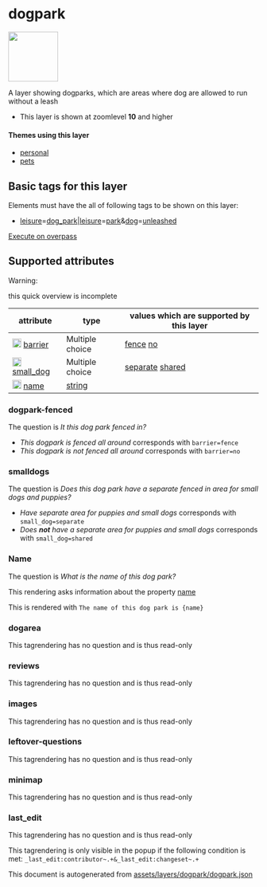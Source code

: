 [//]: # (WARNING: this file is automatically generated. Please find the sources at the bottom and edit those sources)

 dogpark 
=========



<img src='https://mapcomplete.osm.be/./assets/layers/dogpark/dog-park.svg' height="100px"> 

A layer showing dogparks, which are areas where dog are allowed to run without a leash






  - This layer is shown at zoomlevel **10** and higher




#### Themes using this layer 





  - [personal](https://mapcomplete.osm.be/personal)
  - [pets](https://mapcomplete.osm.be/pets)




 Basic tags for this layer 
---------------------------



Elements must have the all of following tags to be shown on this layer:



  - <a href='https://wiki.openstreetmap.org/wiki/Key:leisure' target='_blank'>leisure</a>=<a href='https://wiki.openstreetmap.org/wiki/Tag:leisure%3Ddog_park' target='_blank'>dog_park</a>|<a href='https://wiki.openstreetmap.org/wiki/Key:leisure' target='_blank'>leisure</a>=<a href='https://wiki.openstreetmap.org/wiki/Tag:leisure%3Dpark' target='_blank'>park</a>&<a href='https://wiki.openstreetmap.org/wiki/Key:dog' target='_blank'>dog</a>=<a href='https://wiki.openstreetmap.org/wiki/Tag:dog%3Dunleashed' target='_blank'>unleashed</a>


[Execute on overpass](http://overpass-turbo.eu/?Q=%5Bout%3Ajson%5D%5Btimeout%3A90%5D%3B(%20%20%20%20nwr%5B%22leisure%22%3D%22dog_park%22%5D(%7B%7Bbbox%7D%7D)%3B%0A%20%20%20%20nwr%5B%22dog%22%3D%22unleashed%22%5D%5B%22leisure%22%3D%22park%22%5D(%7B%7Bbbox%7D%7D)%3B%0A)%3Bout%20body%3B%3E%3Bout%20skel%20qt%3B)



 Supported attributes 
----------------------



Warning: 

this quick overview is incomplete



attribute | type | values which are supported by this layer
----------- | ------ | ------------------------------------------
[<img src='https://mapcomplete.osm.be/assets/svg/statistics.svg' height='18px'>](https://taginfo.openstreetmap.org/keys/barrier#values) [barrier](https://wiki.openstreetmap.org/wiki/Key:barrier) | Multiple choice | [fence](https://wiki.openstreetmap.org/wiki/Tag:barrier%3Dfence) [no](https://wiki.openstreetmap.org/wiki/Tag:barrier%3Dno)
[<img src='https://mapcomplete.osm.be/assets/svg/statistics.svg' height='18px'>](https://taginfo.openstreetmap.org/keys/small_dog#values) [small_dog](https://wiki.openstreetmap.org/wiki/Key:small_dog) | Multiple choice | [separate](https://wiki.openstreetmap.org/wiki/Tag:small_dog%3Dseparate) [shared](https://wiki.openstreetmap.org/wiki/Tag:small_dog%3Dshared)
[<img src='https://mapcomplete.osm.be/assets/svg/statistics.svg' height='18px'>](https://taginfo.openstreetmap.org/keys/name#values) [name](https://wiki.openstreetmap.org/wiki/Key:name) | [string](../SpecialInputElements.md#string) | 




### dogpark-fenced 



The question is  *It this dog park fenced in?*





  - *This dogpark is fenced all around*  corresponds with  `barrier=fence`
  - *This dogpark is not fenced all around*  corresponds with  `barrier=no`




### smalldogs 



The question is  *Does this dog park have a separate fenced in area for small dogs and puppies?*





  - *Have separate area for puppies and small dogs*  corresponds with  `small_dog=separate`
  - *Does <strong>not</strong> have a separate area for puppies and small dogs*  corresponds with  `small_dog=shared`




### Name 



The question is  *What is the name of this dog park?*

This rendering asks information about the property  [name](https://wiki.openstreetmap.org/wiki/Key:name) 

This is rendered with  `The name of this dog park is {name}`





### dogarea 



This tagrendering has no question and is thus read-only





### reviews 



This tagrendering has no question and is thus read-only





### images 



This tagrendering has no question and is thus read-only





### leftover-questions 



This tagrendering has no question and is thus read-only





### minimap 



This tagrendering has no question and is thus read-only





### last_edit 



This tagrendering has no question and is thus read-only



This tagrendering is only visible in the popup if the following condition is met: `_last_edit:contributor~.+&_last_edit:changeset~.+` 

This document is autogenerated from [assets/layers/dogpark/dogpark.json](https://github.com/pietervdvn/MapComplete/blob/develop/assets/layers/dogpark/dogpark.json)
